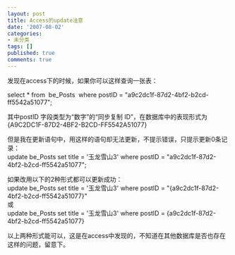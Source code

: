 ```yaml
---
layout: post
title: Access的update注意
date: '2007-08-02'
categories:
- 未分类
tags: []
published: true
comments: true
---
```

<p><p>
发现在access下的时候，如果你可以这样查询一张表： 
</p>
<p>
select * from&nbsp; be_Posts&nbsp; where postID = &quot;a9c2dc1f-87d2-4bf2-b2cd-ff5542a51077&quot;; 
</p>
<p>
其中postID 字段类型为&ldquo;数字&rdquo;的&ldquo;同步复制 ID&rdquo;，在数据库中的表现形式为{A9C2DC1F-87D2-4BF2-B2CD-FF5542A51077} 
</p>
<p>
但是我在更新语句中，用这样的语句却无法更新，不提示错误，只提示更新0条记录：<br />
update be_Posts set title = &#39;玉龙雪山3&#39; where postID = &quot;a9c2dc1f-87d2-4bf2-b2cd-ff5542a51077&quot;; 
</p>
<p>
如果改用以下的2种形式都可以更新成功：<br />
update be_Posts set title = &#39;玉龙雪山3&#39; where postID = &quot;{a9c2dc1f-87d2-4bf2-b2cd-ff5542a51077}&quot;<br />
或<br />
update be_Posts set title = &#39;玉龙雪山3&#39; where postID = {a9c2dc1f-87d2-4bf2-b2cd-ff5542a51077} 
</p>
<p>
以上两种形式能可以，这是在access中发现的，不知道在其他数据库是否也存在这样的问题，留意下。 
</p>
</p>
